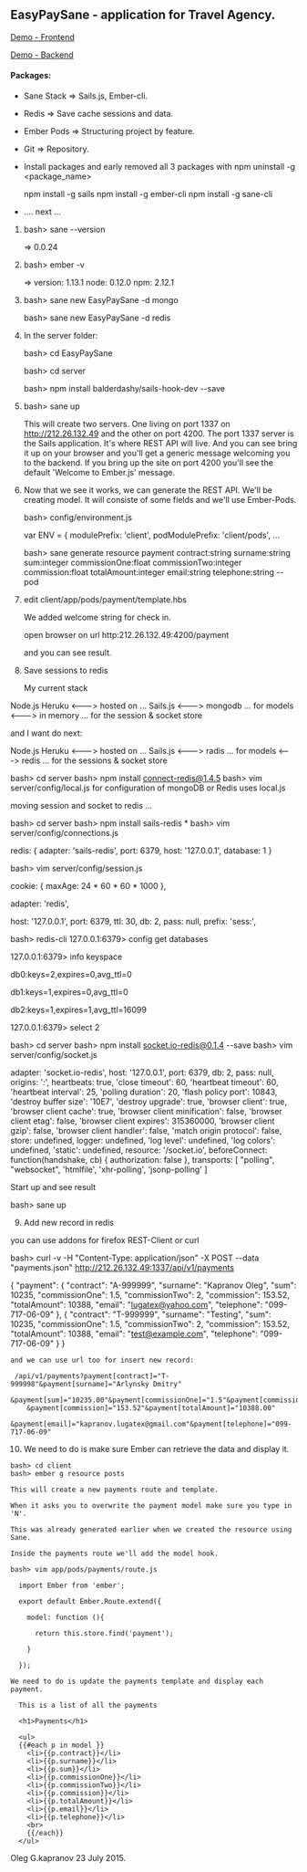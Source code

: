 EasyPaySane - application for Travel Agency.
-----------------------------------------------------------------

[Demo - Frontend](http://212.26.132.49:4200)

[Demo - Backend](http://212.26.132.49:1337/api/v1/payments)

#### Packages:


  * Sane Stack => Sails.js, Ember-cli.
  * Redis      => Save cache sessions and data.
  * Ember Pods => Structuring project by feature.
  * Git        => Repository.
  * Install packages and early removed all 3 packages
     with npm uninstall -g <package_name>

      npm install -g sails
      npm install -g ember-cli
      npm install -g sane-cli
  * .... next ...


 1. bash> sane --version

    => 0.0.24

 2. bash> ember -v

    => version: 1.13.1 node: 0.12.0 npm: 2.12.1

 3. bash> sane new EasyPaySane -d mongo

    bash> sane new EasyPaySane -d redis

 4. In the server folder:

    bash> cd EasyPaySane

    bash> cd server

    bash> npm install balderdashy/sails-hook-dev --save

 5. bash> sane up

    This will create two servers. One living on port 1337 on
    http://212.26.132.49 and the other on port 4200.
    The port 1337 server is the Sails application.
    It's where REST API will live. And you can see bring it up
    on your browser and you'll get a generic message welcoming
    you to the backend. If you bring up the site on port 4200
    you'll see the default 'Welcome to Ember.js' message.

 6. Now that we see it works, we can generate the REST API.
    We'll be creating model. It will consiste of some fields
    and we'll use Ember-Pods.

    bash> config/environment.js

      var ENV = {
        modulePrefix: 'client',
        podModulePrefix: 'client/pods',
        ...

    bash> sane generate resource payment
            contract:string
            surname:string
            sum:integer
            commissionOne:float
            commissionTwo:integer
            commission:float
            totalAmount:integer
            email:string
            telephone:string --pod

 7. edit client/app/pods/payment/template.hbs

    We added welcome string for check in.

    open browser on url http:212.26.132.49:4200/payment

    and you can see result.

 8. Save sessions to redis

    My current stack

  Node.js
  Heruku   <---> hosted on ...
  Sails.js <---> mongodb ... for models
           <---> in memory ... for the session & socket store

  and I want do next:

  Node.js
  Heruku    <---> hosted on ...
  Sails.js  <---> radis ... for models
            <---> redis ... for the sessions & socket store

  bash> cd server
  bash> npm install connect-redis@1.4.5
  bash> vim server/config/local.js
  for configuration of mongoDB or Redis uses local.js

  moving session and socket to redis ...

  bash> cd server
  bash> npm install sails-redis                                             *
  bash> vim server/config/connections.js

  redis: {
    adapter: 'sails-redis',
    port: 6379,
    host: '127.0.0.1',
    database: 1
  }


  bash> vim server/config/session.js

  cookie: {
    maxAge: 24 * 60 * 60 * 1000
  },

  adapter: 'redis',

  host: '127.0.0.1',
  port: 6379,
  ttl: 30,
  db: 2,
  pass: null,
  prefix: 'sess:',


  bash> redis-cli
  127.0.0.1:6379> config get databases

  127.0.0.1:6379> info keyspace

  db0:keys=2,expires=0,avg_ttl=0

  db1:keys=1,expires=0,avg_ttl=0

  db2:keys=1,expires=1,avg_ttl=16099

  127.0.0.1:6379> select 2

  bash> cd server
  bash> npm install socket.io-redis@0.1.4 --save
  bash> vim server/config/socket.js

  adapter: 'socket.io-redis',
  host: '127.0.0.1',
  port: 6379,
  db: 2,
  pass: null,
  origins: '*:*',
  heartbeats: true,
  'close timeout': 60,
  'heartbeat timeout': 60,
  'heartbeat interval': 25,
  'polling duration': 20,
  'flash policy port': 10843,
  'destroy buffer size': '10E7',
  'destroy upgrade': true,
  'browser client': true,
  'browser client cache': true,
  'browser client minification': false,
  'browser client etag': false,
  'browser client expires': 315360000,
  'browser client gzip': false,
  'browser client handler': false,
  'match origin protocol': false,
  store: undefined,
  logger: undefined,
  'log level': undefined,
  'log colors': undefined,
  'static': undefined,
  resource: '/socket.io',
  beforeConnect: function(handshake, cb) {
    authorization: false
  },
  transports: [
    "polling",
    "websocket",
    'htmlfile',
    'xhr-polling',
    'jsonp-polling'
  ]

  Start up and see result

  bash> sane up

 9. Add new record in redis

   you can use addons for firefox REST-Client or curl

   bash> curl -v -H "Content-Type: application/json" -X POST --data \
            "payments.json" http://212.26.132.49:1337/api/v1/payments

{
  "payment": {
    "contract": "A-999999",
    "surname": "Kapranov Oleg",
    "sum": 10235,
    "commissionOne": 1.5,
    "commissionTwo": 2,
    "commission": 153.52,
    "totalAmount": 10388,
    "email": "lugatex@yahoo.com",
    "telephone": "099-717-06-09"
  },
  {
    "contract": "T-999999",
    "surname": "Testing",
    "sum": 10235,
    "commissionOne": 1.5,
    "commissionTwo": 2,
    "commission": 153.52,
    "totalAmount": 10388,
    "email": "test@example.com",
    "telephone": "099-717-06-09"
  }
}


    and we can use url too for insert new record:

     /api/v1/payments?payment[contract]="T-999998"&payment[surname]="Arlynsky Dmitry"
        &payment[sum]="10235.00"&payment[commissionOne]="1.5"&payment[commissionTwo]="2"
        &payment[commission]="153.52"&payment[totalAmount]="10388.00"
        &payment[email]="kapranov.lugatex@gmail.com"&payment[telephone]="099-717-06-09"

 10. We need to do is make sure Ember can retrieve the data and display it.

    bash> cd client
    bash> ember g resource posts

    This will create a new payments route and template.

    When it asks you to overwrite the payment model make sure you type in 'N'.

    This was already generated earlier when we created the resource using Sane.

    Inside the payments route we'll add the model hook.

    bash> vim app/pods/payments/route.js

      import Ember from 'ember';

      export default Ember.Route.extend({

        model: function (){

          return this.store.find('payment');

        }

      });

    We need to do is update the payments template and display each payment.

      This is a list of all the payments

      <h1>Payments</h1>

      <ul>
      {{#each p in model }}
        <li>{{p.contract}}</li>
        <li>{{p.surname}}</li>
        <li>{{p.sum}}</li>
        <li>{{p.commissionOne}}</li>
        <li>{{p.commissionTwo}}</li>
        <li>{{p.commission}}</li>
        <li>{{p.totalAmount}}</li>
        <li>{{p.email}}</li>
        <li>{{p.telephone}}</li>
        <br>
        {{/each}}
      </ul>

Oleg G.kapranov 23 July 2015.
